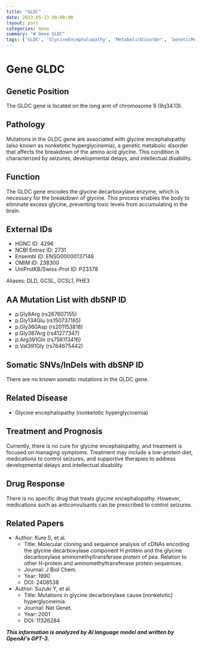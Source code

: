 ```yaml
---
title: "GLDC"
date: 2023-05-13 00:00:00
layout: post
categories: Gene
summary: "# Gene GLDC"
tags: ['GLDC', 'GlycineEncephalopathy', 'MetabolicDisorder', 'GeneticMutation', 'Seizures', 'IntellectualDisability', 'Anticonvulsants', 'SupportiveTherapies']
---
```


# Gene GLDC
## Genetic Position
The GLDC gene is located on the long arm of chromosome 9 (9q34.13).

## Pathology
Mutations in the GLDC gene are associated with glycine encephalopathy (also known as nonketotic hyperglycinemia), a genetic metabolic disorder that affects the breakdown of the amino acid glycine. This condition is characterized by seizures, developmental delays, and intellectual disability.

## Function
The GLDC gene encodes the glycine decarboxylase enzyme, which is necessary for the breakdown of glycine. This process enables the body to eliminate excess glycine, preventing toxic levels from accumulating in the brain.

## External IDs
- HGNC ID: 4296
- NCBI Entrez ID: 2731
- Ensembl ID: ENSG00000137148
- OMIM ID: 238300
- UniProtKB/Swiss-Prot ID: P23378

Aliases: DLD, GCSL, GCSL1, PHE3

## AA Mutation List with dbSNP ID
- p.Gly8Arg (rs267607155)
- p.Gly134Glu (rs150737165)
- p.Gly360Asp (rs201153818)
- p.Gly387Arg (rs41277347)
- p.Arg391Gln (rs756113416)
- p.Val391Gly (rs764675442)

## Somatic SNVs/InDels with dbSNP ID
There are no known somatic mutations in the GLDC gene.

## Related Disease
- Glycine encephalopathy (nonketotic hyperglycinemia)

## Treatment and Prognosis
Currently, there is no cure for glycine encephalopathy, and treatment is focused on managing symptoms. Treatment may include a low-protein diet, medications to control seizures, and supportive therapies to address developmental delays and intellectual disability.

## Drug Response
There is no specific drug that treats glycine encephalopathy. However, medications such as anticonvulsants can be prescribed to control seizures.

## Related Papers
- Author: Kure S, et al.
  - Title: Molecular cloning and sequence analysis of cDNAs encoding the glycine decarboxylase component H protein and the glycine decarboxylase aminomethyltransferase protein of pea. Relation to other H-protein and aminomethyltransferase protein sequences.
  - Journal: J Biol Chem.
  - Year: 1990
  - DOI: 2408538
- Author: Suzuki Y, et al.
  - Title: Mutations in glycine decarboxylase cause [nonketotic] hyperglycinemia.
  - Journal: Nat Genet.
  - Year: 2001
  - DOI: 11326284

**_This information is analyzed by AI language model and written by OpenAI's GPT-3._**